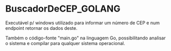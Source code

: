 # BuscadorDeCEP_GOLANG
Executável p/ windows utilizado para informar um número de CEP e num endpoint retornar os dados deste.

Também o código-fonte "main.go" na linguagem Go, possibilitando analisar o sistema e compilar para qualquer sistema operacional.
